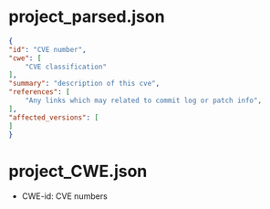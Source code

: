 # project_parsed.json
```json
{
"id": "CVE number",
"cwe": [
    "CVE classification"
],
"summary": "description of this cve",
"references": [
    "Any links which may related to commit log or patch info",
],
"affected_versions": [
]
}
```

# project_CWE.json
- CWE-id: CVE numbers
